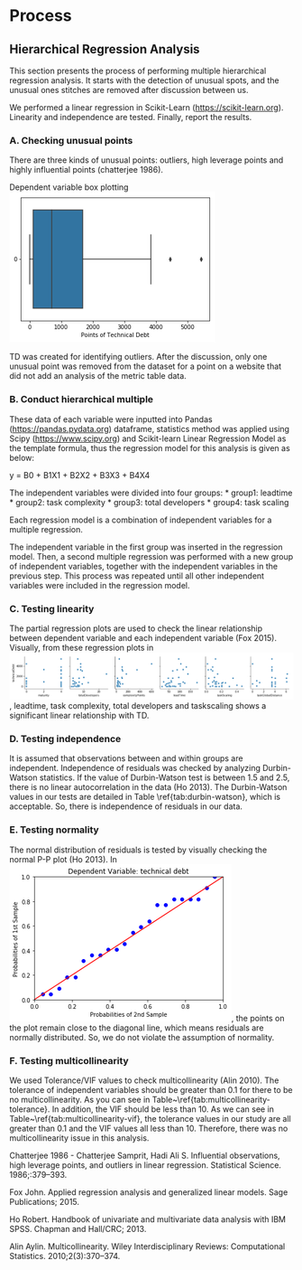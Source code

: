 # Process

## Hierarchical Regression Analysis

This section presents the process of performing multiple hierarchical regression analysis. It starts with the detection of unusual spots, and the unusual ones
stitches are removed after discussion between us.

We performed a linear regression in Scikit-Learn (https://scikit-learn.org). Linearity and independence are tested. Finally, report the results.

### A. Checking unusual points

There are three kinds of unusual points: outliers, high leverage points and highly influential points (chatterjee 1986). 

Dependent variable box plotting ![alt text][TD-Boxplot]

TD was created for identifying outliers. After the discussion, only one unusual point was removed from the dataset for a point on a website that did not add an analysis of the metric table data.

### B. Conduct hierarchical multiple

These data of each variable were inputted into Pandas (https://pandas.pydata.org) dataframe, statistics method was applied using Scipy (https://www.scipy.org) and Scikit-learn Linear Regression Model as the template formula, thus the regression model for this analysis is given as below:

y = B0 + B1X1 + B2X2 + B3X3 + B4X4

The independent variables were divided into four groups: 
    * group1: leadtime
    * group2: task complexity
    * group3: total developers
    * group4: task scaling

Each regression model is a combination of independent variables for a multiple regression.

The independent variable in the first group was inserted in the regression model. Then, a second multiple regression was performed with a new group of independent variables, together with the independent variables in the previous step. This process was repeated until all other independent variables were included in the regression model.

### C. Testing linearity

The partial regression plots are used to check the linear relationship between dependent variable and each independent variable (Fox 2015). Visually, from these regression plots in ![alt text][Regression], leadtime, task complexity, total developers and taskscaling shows a significant linear relationship with TD.

### D. Testing independence

It is assumed that observations between and within groups are independent. Independence of residuals was checked by analyzing Durbin-Watson statistics. If the value of Durbin-Watson test is between 1.5 and 2.5, there is no linear autocorrelation in the data (Ho 2013). The Durbin-Watson values in our tests are detailed in   Table \ref{tab:durbin-watson}, which is acceptable. So, there is independence of residuals in our data.

### E. Testing normality

The normal distribution of residuals is tested by visually checking the normal P-P plot (Ho 2013). In ![alt text][PPplot], the points on the plot remain close to the diagonal line, which means residuals are normally distributed. So, we do not violate the assumption of normality.


### F. Testing multicollinearity

We used Tolerance/VIF values to check multicollinearity (Alin 2010). The tolerance of independent variables should be greater than 0.1 for there to be no multicollinearity. As you can see in Table~\ref{tab:multicollinearity-tolerance}. In addition, the VIF should be less than 10. As we can see in Table~\ref{tab:multicollinearity-vif}, the tolerance values in our study are all greater than 0.1 and the VIF values all less than 10. Therefore, there was no multicollinearity issue in this analysis.

Chatterjee 1986 - Chatterjee Samprit, Hadi Ali S. Influential observations, high leverage points, and outliers in linear regression. Statistical Science. 1986;:379–393.

Fox John. Applied regression analysis and generalized linear models. Sage Publications; 2015.

Ho Robert. Handbook of univariate and multivariate data analysis with IBM SPSS. Chapman and Hall/CRC; 2013.

Alin Aylin. Multicollinearity. Wiley Interdisciplinary Reviews: Computational Statistics. 2010;2(3):370–374.


[TD-Boxplot]: https://github.com/Technical-Debt-Large-Scale/tdmls/blob/master/pictures/TD-Boxplot.png "TD Bloxplot"
[Regression]: https://github.com/Technical-Debt-Large-Scale/tdmls/blob/master/pictures/Regression.png "Regression partial plots of independent variables against TD"
[PPplot]: https://github.com/Technical-Debt-Large-Scale/tdmls/blob/master/pictures/PPplot.png
